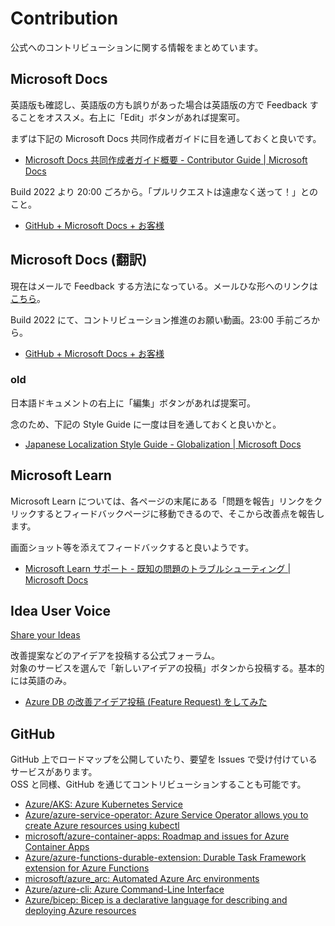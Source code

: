 # Contribution

公式へのコントリビューションに関する情報をまとめています。

## Microsoft Docs

英語版も確認し、英語版の方も誤りがあった場合は英語版の方で Feedback することをオススメ。右上に「Edit」ボタンがあれば提案可。

まずは下記の Microsoft Docs 共同作成者ガイドに目を通しておくと良いです。

* [Microsoft Docs 共同作成者ガイド概要 \- Contributor Guide \| Microsoft Docs](https://docs.microsoft.com/ja-jp/contribute/)

Build 2022 より 20:00 ごろから。「プルリクエストは遠慮なく送って！」とのこと。

* [GitHub + Microsoft Docs + お客様](https://mybuild.microsoft.com/ja-JP/sessions/556d5cc8-beb5-4811-8e91-2f6cd46af79a)

## Microsoft Docs (翻訳)

現在はメールで Feedback する方法になっている。メールひな形へのリンクは[こちら](http://aka.ms/DocSiteLocFeedback)。

Build 2022 にて、コントリビューション推進のお願い動画。23:00 手前ごろから。

* [GitHub + Microsoft Docs + お客様](https://mybuild.microsoft.com/ja-JP/sessions/556d5cc8-beb5-4811-8e91-2f6cd46af79a)

### old

日本語ドキュメントの右上に「編集」ボタンがあれば提案可。

念のため、下記の Style Guide に一度は目を通しておくと良いかと。

* [Japanese Localization Style Guide \- Globalization \| Microsoft Docs](https://docs.microsoft.com/en-us/globalization/localization/ministyleguides/mini-style-guide-japanese)

## Microsoft Learn

Microsoft Learn については、各ページの末尾にある「問題を報告」リンクをクリックするとフィードバックページに移動できるので、そこから改善点を報告します。

画面ショット等を添えてフィードバックすると良いようです。

* [Microsoft Learn サポート \- 既知の問題のトラブルシューティング \| Microsoft Docs](https://docs.microsoft.com/ja-jp/learn/support/troubleshooting#report-feedback)

## Idea User Voice

[Share your Ideas](https://feedback.azure.com/d365community/)

改善提案などのアイデアを投稿する公式フォーラム。  
対象のサービスを選んで「新しいアイデアの投稿」ボタンから投稿する。基本的には英語のみ。

* [Azure DB の改善アイデア投稿 \(Feature Request\) をしてみた](https://zenn.dev/08thse/articles/58-azdb-idea-request)

## GitHub

GitHub 上でロードマップを公開していたり、要望を Issues で受け付けているサービスがあります。  
OSS と同様、GitHub を通じてコントリビューションすることも可能です。

* [Azure/AKS: Azure Kubernetes Service](https://github.com/Azure/AKS)
* [Azure/azure\-service\-operator: Azure Service Operator allows you to create Azure resources using kubectl](https://github.com/Azure/azure-service-operator)
* [microsoft/azure\-container\-apps: Roadmap and issues for Azure Container Apps](https://github.com/microsoft/azure-container-apps)
* [Azure/azure\-functions\-durable\-extension: Durable Task Framework extension for Azure Functions](https://github.com/Azure/azure-functions-durable-extension)
* [microsoft/azure\_arc: Automated Azure Arc environments](https://github.com/microsoft/azure_arc)
* [Azure/azure\-cli: Azure Command\-Line Interface](https://github.com/Azure/azure-cli)
* [Azure/bicep: Bicep is a declarative language for describing and deploying Azure resources](https://github.com/Azure/bicep)